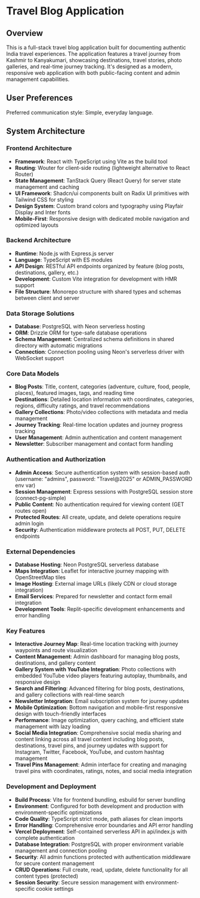 # Travel Blog Application

## Overview

This is a full-stack travel blog application built for documenting authentic India travel experiences. The application features a travel journey from Kashmir to Kanyakumari, showcasing destinations, travel stories, photo galleries, and real-time journey tracking. It's designed as a modern, responsive web application with both public-facing content and admin management capabilities.

## User Preferences

Preferred communication style: Simple, everyday language.

## System Architecture

### Frontend Architecture
- **Framework**: React with TypeScript using Vite as the build tool
- **Routing**: Wouter for client-side routing (lightweight alternative to React Router)
- **State Management**: TanStack Query (React Query) for server state management and caching
- **UI Framework**: Shadcn/ui components built on Radix UI primitives with Tailwind CSS for styling
- **Design System**: Custom brand colors and typography using Playfair Display and Inter fonts
- **Mobile-First**: Responsive design with dedicated mobile navigation and optimized layouts

### Backend Architecture
- **Runtime**: Node.js with Express.js server
- **Language**: TypeScript with ES modules
- **API Design**: RESTful API endpoints organized by feature (blog posts, destinations, gallery, etc.)
- **Development**: Custom Vite integration for development with HMR support
- **File Structure**: Monorepo structure with shared types and schemas between client and server

### Data Storage Solutions
- **Database**: PostgreSQL with Neon serverless hosting
- **ORM**: Drizzle ORM for type-safe database operations
- **Schema Management**: Centralized schema definitions in shared directory with automatic migrations
- **Connection**: Connection pooling using Neon's serverless driver with WebSocket support

### Core Data Models
- **Blog Posts**: Title, content, categories (adventure, culture, food, people, places), featured images, tags, and reading time
- **Destinations**: Detailed location information with coordinates, categories, regions, difficulty ratings, and travel recommendations
- **Gallery Collections**: Photo/video collections with metadata and media management
- **Journey Tracking**: Real-time location updates and journey progress tracking
- **User Management**: Admin authentication and content management
- **Newsletter**: Subscriber management and contact form handling

### Authentication and Authorization
- **Admin Access**: Secure authentication system with session-based auth (username: "admins", password: "Travel@2025" or ADMIN_PASSWORD env var)
- **Session Management**: Express sessions with PostgreSQL session store (connect-pg-simple)
- **Public Content**: No authentication required for viewing content (GET routes open)
- **Protected Routes**: All create, update, and delete operations require admin login
- **Security**: Authentication middleware protects all POST, PUT, DELETE endpoints

### External Dependencies
- **Database Hosting**: Neon PostgreSQL serverless database
- **Maps Integration**: Leaflet for interactive journey mapping with OpenStreetMap tiles
- **Image Hosting**: External image URLs (likely CDN or cloud storage integration)
- **Email Services**: Prepared for newsletter and contact form email integration
- **Development Tools**: Replit-specific development enhancements and error handling

### Key Features
- **Interactive Journey Map**: Real-time location tracking with journey waypoints and route visualization
- **Content Management**: Admin dashboard for managing blog posts, destinations, and gallery content
- **Gallery System with YouTube Integration**: Photo collections with embedded YouTube video players featuring autoplay, thumbnails, and responsive design
- **Search and Filtering**: Advanced filtering for blog posts, destinations, and gallery collections with real-time search
- **Newsletter Integration**: Email subscription system for journey updates
- **Mobile Optimization**: Bottom navigation and mobile-first responsive design with touch-friendly interfaces
- **Performance**: Image optimization, query caching, and efficient state management with lazy loading
- **Social Media Integration**: Comprehensive social media sharing and content linking across all travel content including blog posts, destinations, travel pins, and journey updates with support for Instagram, Twitter, Facebook, YouTube, and custom hashtag management
- **Travel Pins Management**: Admin interface for creating and managing travel pins with coordinates, ratings, notes, and social media integration

### Development and Deployment
- **Build Process**: Vite for frontend bundling, esbuild for server bundling
- **Environment**: Configured for both development and production with environment-specific optimizations
- **Code Quality**: TypeScript strict mode, path aliases for clean imports
- **Error Handling**: Comprehensive error boundaries and API error handling
- **Vercel Deployment**: Self-contained serverless API in api/index.js with complete authentication
- **Database Integration**: PostgreSQL with proper environment variable management and connection pooling
- **Security**: All admin functions protected with authentication middleware for secure content management
- **CRUD Operations**: Full create, read, update, delete functionality for all content types (protected)
- **Session Security**: Secure session management with environment-specific cookie settings